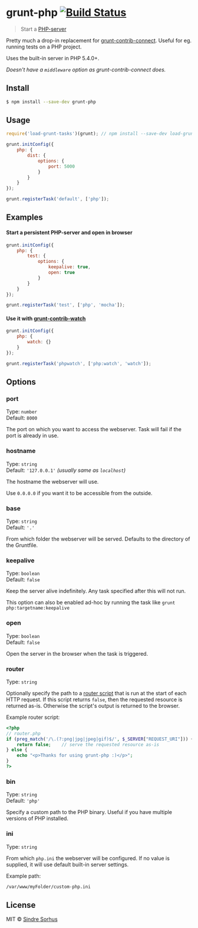 # grunt-php [![Build Status](https://travis-ci.org/sindresorhus/grunt-php.svg?branch=master)](https://travis-ci.org/sindresorhus/grunt-php)

> Start a [PHP-server](http://php.net/manual/en/features.commandline.webserver.php)

Pretty much a drop-in replacement for [grunt-contrib-connect](https://github.com/gruntjs/grunt-contrib-connect). Useful for eg. running tests on a PHP project.

Uses the built-in server in PHP 5.4.0+.

*Doesn't have a `middleware` option as grunt-contrib-connect does.*


## Install

```sh
$ npm install --save-dev grunt-php
```


## Usage

```js
require('load-grunt-tasks')(grunt); // npm install --save-dev load-grunt-tasks

grunt.initConfig({
	php: {
		dist: {
			options: {
				port: 5000
			}
		}
	}
});

grunt.registerTask('default', ['php']);
```


## Examples

#### Start a persistent PHP-server and open in browser

```js
grunt.initConfig({
	php: {
		test: {
			options: {
				keepalive: true,
				open: true
			}
		}
	}
});

grunt.registerTask('test', ['php', 'mocha']);
```

#### Use it with [grunt-contrib-watch](https://github.com/gruntjs/grunt-contrib-watch)

```js
grunt.initConfig({
	php: {
		watch: {}
	}
});

grunt.registerTask('phpwatch', ['php:watch', 'watch']);
```


## Options

### port

Type: `number`  
Default: `8000`

The port on which you want to access the webserver. Task will fail if the port is already in use.

### hostname

Type: `string`  
Default: `'127.0.0.1'` *(usually same as `localhost`)*

The hostname the webserver will use.

Use `0.0.0.0` if you want it to be accessible from the outside.

### base

Type: `string`  
Default: `'.'`

From which folder the webserver will be served. Defaults to the directory of the Gruntfile.

### keepalive

Type: `boolean`  
Default: `false`

Keep the server alive indefinitely. Any task specified after this will not run.

This option can also be enabled ad-hoc by running the task like `grunt php:targetname:keepalive`

### open

Type: `boolean`  
Default: `false`

Open the server in the browser when the task is triggered.

### router

Type: `string`  

Optionally specify the path to a [router script](http://php.net/manual/en/features.commandline.webserver.php#example-380) that is run at the start of each HTTP request. If this script returns `false`, then the requested resource is returned as-is. Otherwise the script's output is returned to the browser.

Example router script:

```php
<?php
// router.php
if (preg_match('/\.(?:png|jpg|jpeg|gif)$/', $_SERVER["REQUEST_URI"])) {
	return false;    // serve the requested resource as-is
} else {
	echo "<p>Thanks for using grunt-php :)</p>";
}
?>
```

### bin

Type: `string`  
Default: `'php'`

Specify a custom path to the PHP binary. Useful if you have multiple versions of PHP installed.

### ini

Type: `string`  

From which `php.ini` the webserver will be configured. If no value is supplied, it will use default built-in server settings.

Example path:

```sh
/var/www/myFolder/custom-php.ini
```

## License

MIT © [Sindre Sorhus](http://sindresorhus.com)
